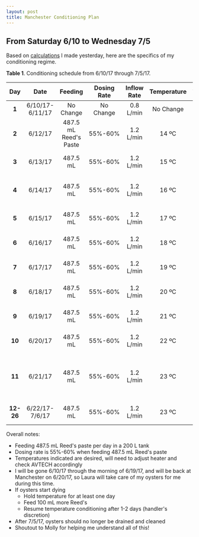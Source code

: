 ```yaml
---
layout: post
title: Manchester Conditioning Plan
---
```


## From Saturday 6/10 to Wednesday 7/5

Based on [calculations](https://yaaminiv.github.io/Manchester-Conditioning-Setup/) I made yesterday, here are the specifics of my conditioning regime.

**Table 1**. Conditioning schedule from 6/10/17 through 7/5/17.

|  **Day**  |    **Date**    |      **Feeding**      | **Dosing Rate** | **Inflow Rate** | **Temperature** |               **Additional Tasks**              |
|:---------:|:--------------:|:---------------------:|:---------------:|:---------------:|:---------------:|:-----------------------------------------------:|
|   **1**   | 6/10/17-6/11/17|       No Change       |    No Change    |    0.8 L/min    |    No Change    |                       None                      |
|   **2**   |     6/12/17    | 487.5 mL Reed's Paste |     55%-60%     |    1.2 L/min    |      14 ºC      |             Vacuum, check mortality             |
|   **3**   |     6/13/17    |        487.5 mL       |     55%-60%     |    1.2 L/min    |      15 ºC      |             Vacuum, check mortality             |
|   **4**   |     6/14/17    |        487.5 mL       |     55%-60%     |    1.2 L/min    |      16 ºC      |         Drain and clean, check mortality        |
|   **5**   |     6/15/17    |        487.5 mL       |     55%-60%     |    1.2 L/min    |      17 ºC      |             Vacuum, check mortality             |
|   **6**   |     6/16/17    |        487.5 mL       |     55%-60%     |    1.2 L/min    |      18 ºC      |             Vacuum, check mortality             |
|   **7**   |     6/17/17    |        487.5 mL       |     55%-60%     |    1.2 L/min    |      19 ºC      |             Vacuum, check mortality             |
|   **8**   |     6/18/17    |        487.5 mL       |     55%-60%     |    1.2 L/min    |      20 ºC      |             Vacuum, check mortality             |
|   **9**   |     6/19/17    |        487.5 mL       |     55%-60%     |    1.2 L/min    |      21 ºC      |             Vacuum, check mortality             |
|   **10**  |     6/20/17    |        487.5 mL       |     55%-60%     |    1.2 L/min    |      22 ºC      |             Vacuum, check mortality             |
|   **11**  |     6/21/17    |        487.5 mL       |     55%-60%     |    1.2 L/min    |      23 ºC      | Drain and clean, check mortality, open 1 oyster |
| **12-26** | 6/22/17-7/6/17 |        487.5 mL       |     55%-60%     |    1.2 L/min    |      23 ºC      |             Vacuum, check mortality             |

Overall notes:

- Feeding 487.5 mL Reed's paste per day in a 200 L tank
- Dosing rate is 55%-60% when feeding 487.5 mL Reed's paste
- Temperatures indicated are desired, will need to adjust heater and check AVTECH accordingly
- I will be gone 6/10/17 through the morning of 6/19/17, and will be back at Manchester on 6/20/17, so Laura will take care of my oysters for me during this time.
- If oysters start dying
  - Hold temperature for at least one day
  - Feed 100 mL more Reed's
  - Resume temperature conditioning after 1-2 days (handler's discretion)
- After 7/5/17, oysters should no longer be drained and cleaned
- Shoutout to Molly for helping me understand all of this!
